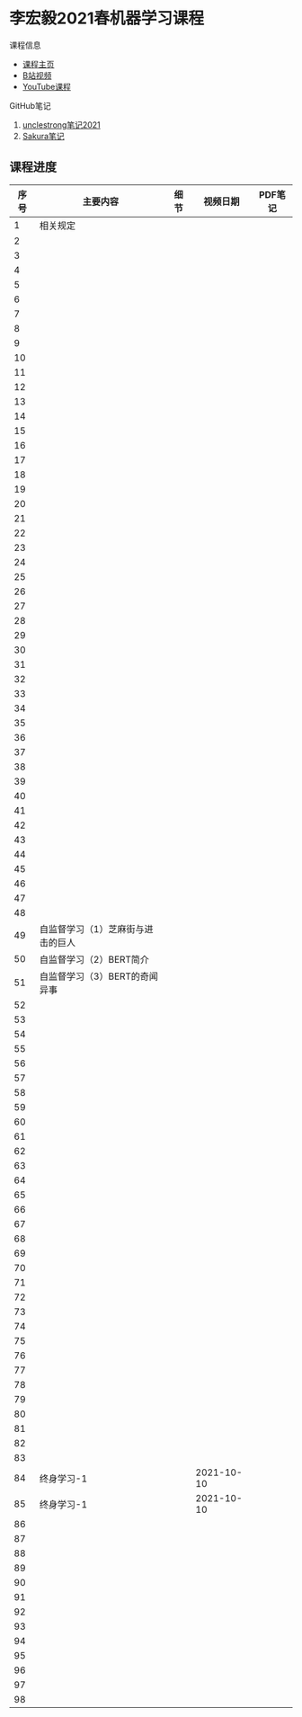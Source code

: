 # 李宏毅2021春机器学习课程

课程信息

- [课程主页](https://speech.ee.ntu.edu.tw/~hylee/ml/2021-spring.html)
- [B站视频](https://www.bilibili.com/video/BV1Wv411h7kN)
- [YouTube课程](https://www.youtube.com/watch?v=Ye018rCVvOo&list=PLJV_el3uVTsMhtt7_Y6sgTHGHp1Vb2P2J)

GitHub笔记

1. [unclestrong笔记2021](https://github.com/unclestrong/DeepLearning_LHY21_Notes)
2. [Sakura笔记](https://github.com/Sakura-gh/ML-notes)

## 课程进度

| 序号 | 主要内容                          | 细节 | 视频日期   | PDF笔记 |
| ---- | --------------------------------- | ---- | ---------- | ------- |
| 1    | 相关规定                          |      |            |         |
| 2    |                                   |      |            |         |
| 3    |                                   |      |            |         |
| 4    |                                   |      |            |         |
| 5    |                                   |      |            |         |
| 6    |                                   |      |            |         |
| 7    |                                   |      |            |         |
| 8    |                                   |      |            |         |
| 9    |                                   |      |            |         |
| 10   |                                   |      |            |         |
| 11   |                                   |      |            |         |
| 12   |                                   |      |            |         |
| 13   |                                   |      |            |         |
| 14   |                                   |      |            |         |
| 15   |                                   |      |            |         |
| 16   |                                   |      |            |         |
| 17   |                                   |      |            |         |
| 18   |                                   |      |            |         |
| 19   |                                   |      |            |         |
| 20   |                                   |      |            |         |
| 21   |                                   |      |            |         |
| 22   |                                   |      |            |         |
| 23   |                                   |      |            |         |
| 24   |                                   |      |            |         |
| 25   |                                   |      |            |         |
| 26   |                                   |      |            |         |
| 27   |                                   |      |            |         |
| 28   |                                   |      |            |         |
| 29   |                                   |      |            |         |
| 30   |                                   |      |            |         |
| 31   |                                   |      |            |         |
| 32   |                                   |      |            |         |
| 33   |                                   |      |            |         |
| 34   |                                   |      |            |         |
| 35   |                                   |      |            |         |
| 36   |                                   |      |            |         |
| 37   |                                   |      |            |         |
| 38   |                                   |      |            |         |
| 39   |                                   |      |            |         |
| 40   |                                   |      |            |         |
| 41   |                                   |      |            |         |
| 42   |                                   |      |            |         |
| 43   |                                   |      |            |         |
| 44   |                                   |      |            |         |
| 45   |                                   |      |            |         |
| 46   |                                   |      |            |         |
| 47   |                                   |      |            |         |
| 48   |                                   |      |            |         |
| 49   | 自监督学习（1）芝麻街与进击的巨人 |      |            |         |
| 50   | 自监督学习（2）BERT简介           |      |            |         |
| 51   | 自监督学习（3）BERT的奇闻异事     |      |            |         |
| 52   |                                   |      |            |         |
| 53   |                                   |      |            |         |
| 54   |                                   |      |            |         |
| 55   |                                   |      |            |         |
| 56   |                                   |      |            |         |
| 57   |                                   |      |            |         |
| 58   |                                   |      |            |         |
| 59   |                                   |      |            |         |
| 60   |                                   |      |            |         |
| 61   |                                   |      |            |         |
| 62   |                                   |      |            |         |
| 63   |                                   |      |            |         |
| 64   |                                   |      |            |         |
| 65   |                                   |      |            |         |
| 66   |                                   |      |            |         |
| 67   |                                   |      |            |         |
| 68   |                                   |      |            |         |
| 69   |                                   |      |            |         |
| 70   |                                   |      |            |         |
| 71   |                                   |      |            |         |
| 72   |                                   |      |            |         |
| 73   |                                   |      |            |         |
| 74   |                                   |      |            |         |
| 75   |                                   |      |            |         |
| 76   |                                   |      |            |         |
| 77   |                                   |      |            |         |
| 78   |                                   |      |            |         |
| 79   |                                   |      |            |         |
| 80   |                                   |      |            |         |
| 81   |                                   |      |            |         |
| 82   |                                   |      |            |         |
| 83   |                                   |      |            |         |
| 84   | 终身学习-1                        |      | 2021-10-10 |         |
| 85   | 终身学习-1                        |      | 2021-10-10 |         |
| 86   |                                   |      |            |         |
| 87   |                                   |      |            |         |
| 88   |                                   |      |            |         |
| 89   |                                   |      |            |         |
| 90   |                                   |      |            |         |
| 91   |                                   |      |            |         |
| 92   |                                   |      |            |         |
| 93   |                                   |      |            |         |
| 94   |                                   |      |            |         |
| 95   |                                   |      |            |         |
| 96   |                                   |      |            |         |
| 97   |                                   |      |            |         |
| 98   |                                   |      |            |         |





